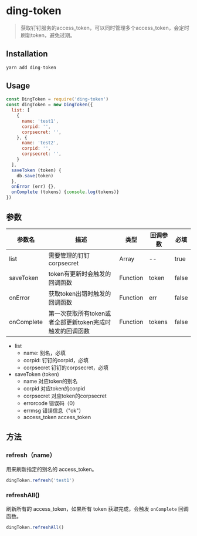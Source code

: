 # ding-token

> 获取钉钉服务的access_token，可以同时管理多个access_token，会定时刷新token，避免过期。

## Installation

```javascript
yarn add ding-token
```

## Usage

```javascript
const DingToken = require('ding-token')
const dingToken = new DingToken({
  list: [
    {
      name: 'test1',
      corpid: '',
      corpsecret: '', 
    }, {
      name: 'test2',
      corpid: '',
      corpsecret: '',
    }
  ],
  saveToken (token) {
  	db.save(token)
  },
  onError (err) {},
  onComplete (tokens) {console.log(tokens)}
})
```

## 参数

| 参数名        | 描述                                | 类型       | 回调参数   | 必填    |
| ---------- | --------------------------------- | -------- | ------ | ----- |
| list       | 需要管理的钉钉corpsecret                 | Array    | --     | true  |
| saveToken  | token有更新时会触发的回调函数                 | Function | token  | false |
| onError    | 获取token出错时触发的回调函数                 | Function | err    | false |
| onComplete | 第一次获取所有token或者全部更新token完成时触发的回调函数 | Function | tokens | false |

* list
  * name: <String> 别名，必填
  * corpid: <String> 钉钉的corpid，必填
  * corpsecret <String> 钉钉的corpsecret，必填
* saveToken (token)
  * name <String> 对应token的别名
  * corpid <String> 对应token的corpid
  * corpsecret <String> 对应token的corpsecret
  * errorcode <Number> 错误码（0）
  * errmsg <String> 错误信息（"ok"）
  * access_token <String> access_token

## 方法

### refresh（name）

用来刷新指定的别名的 access_token。

```javascript
dingToken.refresh('test1')
```

### refreshAll()

刷新所有的 access_token，如果所有 token 获取完成，会触发 `onComplete` 回调函数。

```javascript
dingToken.refreshAll()
```

